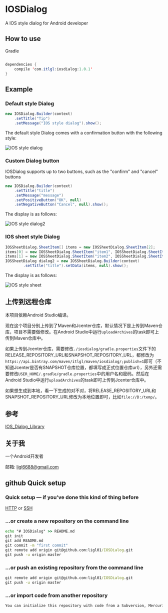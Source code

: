 # IOSDialog
A IOS style dialog for Android developer

## How to use
Gradle
```java

dependencies {
    compile 'com.itlgl:iosdialog:1.0.1'
}
```

## Example
### Default style Dialog
```java
new IOSDialog.Builder(context)
    .setTitle("Tip")
    .setMessage("IOS style dialog").show();
```
The default style Dialog comes with a confirmation button with the following style:

![IOS style dialog](https://github.com/itlgl/IOSDialog/raw/master/example/screenshot/default_ios_style_dialog.png)

### Custom Dialog button
IOSDialog supports up to two buttons, such as the "confirm" and "cancel" buttons
```java
new IOSDialog.Builder(context)
    .setTitle("title")
    .setMessage("message")
    .setPositiveButton("OK", null)
    .setNegativeButton("Cancel", null).show();
```
The display is as follows:

![IOS style dialog2](https://github.com/ligl01/IOSDialog/raw/master/example/screenshot/custom_ios_dialog_title.png)

### IOS sheet style Dialog
```java
IOSSheetDialog.SheetItem[] items = new IOSSheetDialog.SheetItem[2];
items[0] = new IOSSheetDialog.SheetItem("item1", IOSSheetDialog.SheetItem.RED);
items[1] = new IOSSheetDialog.SheetItem("item2", IOSSheetDialog.SheetItem.BLUE);
IOSSheetDialog dialog2 = new IOSSheetDialog.Builder(context)
        .setTitle("title").setData(items, null).show();
```
The display is as follows:

![IOS style sheet](https://github.com/ligl01/IOSDialog/raw/master/example/screenshot/ios_sheet_dialog.png)

## 上传到远程仓库
本项目依赖Android Studio编译。

现在这个项目分别上传到了Maven和Jcenter仓库，默认情况下是上传到Maven仓库，项目不需要做修改。在Android Studio中运行`uploadArchives`的task即可上传到Maven仓库中。

如果上传到Jcenter仓库，需要修改`./iosdialog/gradle.properties`文件下的RELEASE_REPOSITORY_URL和SNAPSHOT_REPOSITORY_URL，都修改为`https://api.bintray.com/maven/itlgl/maven/iosdialog/;publish=1`即可（不知道Jcenter是否有SNAPSHOT仓库位置，都填写成正式位置仓库url），另外还需要修改`USER_HOME/.gradle/gradle.properties`中的用户名和密码。然后在Android Studio中运行`uploadArchives`的task即可上传到Jcenter仓库中。

如果想生成到本地，看一下生成的对不对，将RELEASE_REPOSITORY_URL和SNAPSHOT_REPOSITORY_URL修改为本地位置即可，比如`file://D:/temp/`。

## 参考
[IOS_Dialog_Library](https://github.com/zhangjoey1984/IOS_Dialog_Library)

## 关于我
一个Android开发者

邮箱: ligl6688@gmail.com

## github Quick setup

### Quick setup — if you’ve done this kind of thing before

[HTTP](https://github.com/ligl01/IOSDialog.git) or [SSH](git@github.com:ligl01/IOSDialog.git)

### …or create a new repository on the command line

```cmd
echo "# IOSDialog" >> README.md
git init
git add README.md
git commit -m "first commit"
git remote add origin git@github.com:ligl01/IOSDialog.git
git push -u origin master
```

### …or push an existing repository from the command line

```cmd
git remote add origin git@github.com:ligl01/IOSDialog.git
git push -u origin master
```

### …or import code from another repository

```cmd
You can initialize this repository with code from a Subversion, Mercurial, or TFS project.
```
